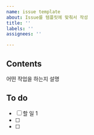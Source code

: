 ```yaml
---
name: issue template
about: Issue를 템플릿에 맞춰서 작성
title: ''
labels: ''
assignees: ''

---
```


## Contents

어떤 작업을 하는지 설명

## To do

- [ ] 할 일 1
- [ ]
- [ ]

